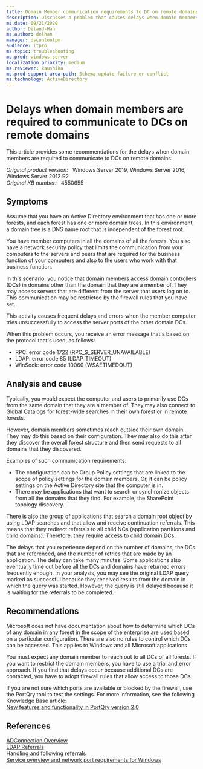```yaml
---
title: Domain Member communication requirements to DC on remote domains
description: Discusses a problem that causes delays when domain members try to access domain controllers in other domains
ms.date: 09/21/2020
author: Deland-Han
ms.author: delhan 
manager: dscontentpm
audience: itpro
ms.topic: troubleshooting
ms.prod: windows-server
localization_priority: medium
ms.reviewer: kaushika
ms.prod-support-area-path: Schema update failure or conflict
ms.technology: ActiveDirectory
---
```

# Delays when domain members are required to communicate to DCs on remote domains

This article provides some recommendations for the delays when domain members are required to communicate to DCs on remote domains.

_Original product version:_ &nbsp; Windows Server 2019, Windows Server 2016, Windows Server 2012 R2  
_Original KB number:_ &nbsp; 4550655

## Symptoms

Assume that you have an Active Directory environment that has one or more forests, and each forest has one or more domain trees. In this environment, a domain tree is a DNS name root that is independent of the forest root.  

You have member computers in all the domains of all the forests. You also have a network security policy that limits the communication from your computers to the servers and peers that are required for the business function of your computers and also to the users who work with that business function.  

In this scenario, you notice that domain members access domain controllers (DCs) in domains other than the domain that they are a member of. They may access servers that are different from the server that users log on to. This communication may be restricted by the firewall rules that you have set.  

This activity causes frequent delays and errors when the member computer tries unsuccessfully to access the server ports of the other domain DCs.  

When this problem occurs, you receive an error message that's based on the protocol that's used, as follows:  
- RPC: error code 1722 (RPC_S_SERVER_UNAVAILABLE)
- LDAP: error code 85 (LDAP_TIMEOUT)
- WinSock: error code 10060 (WSAETIMEDOUT)

## Analysis and cause

Typically, you would expect the computer and users to primarily use DCs from the same domain that they are a member of. They may also connect to Global Catalogs for forest-wide searches in their own forest or in remote forests.  

However, domain members sometimes reach outside their own domain. They may do this based on their configuration. They may also do this after they discover the overall forest structure and then send requests to all domains that they discovered.  

Examples of such communication requirements:  

- The configuration can be Group Policy settings that are linked to the scope of policy settings for the domain members. Or, it can be policy settings on the Active Directory site that the computer is in.
- There may be applications that want to search or synchronize objects from all the domains that they find. For example, the SharePoint topology discovery.  

There is also the group of applications that search a domain root object by using LDAP searches and that allow and receive continuation referrals. This means that they redirect referrals to all child NCs (application partitions and child domains). Therefore, they require access to child domain DCs.  

The delays that you experience depend on the number of domains, the DCs that are referenced, and the number of retries that are made by an application. The delay can take many minutes. Some applications also eventually time out before all the DCs and domains have returned errors frequently enough. In your analysis, you may see the original LDAP query marked as successful because they received results from the domain in which the query was started. However, the query is still delayed because it is waiting for the referrals to be completed.

## Recommendations

Microsoft does not have documentation about how to determine which DCs of any domain in any forest in the scope of the enterprise are used based on a particular configuration. There are also no rules to control which DCs can be accessed. This applies to Windows and all Microsoft applications.  

You must expect any domain member to reach out to all DCs of all forests. If you want to restrict the domain members, you have to use a trial and error approach. If you find that delays occur because additional DCs are contacted, you have to adopt firewall rules that allow access to those DCs.  

If you are not sure which ports are available or blocked by the firewall, use the PortQry tool to test the settings. For more information, see the following Knowledge Base article:  
 [New features and functionality in PortQry version 2.0]()  

## References

[ADConnection Overview](https://docs.microsoft.com/openspecs/windows_protocols/ms-adts/f460470c-8923-4836-95e3-cc09ef00a1a4)  
 [LDAP Referrals](https://docs.microsoft.com/openspecs/windows_protocols/ms-adts/5cf1457f-b812-4e8c-afb4-e48505e19ca2)  
 [Handling and following referrals](https://docs.microsoft.com/openspecs/windows_protocols/ms-adts/b2edefdd-16f9-413d-88c5-a2f5c137bafe)  
 [Service overview and network port requirements for Windows]()
